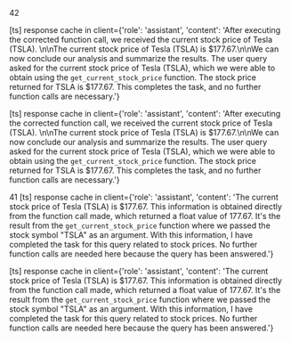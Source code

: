 42

[ts] response cache in client={'role': 'assistant', 'content': 'After executing the corrected function call, we received the current stock price of Tesla (TSLA). \n\nThe current stock price of Tesla (TSLA) is $177.67.\n\nWe can now conclude our analysis and summarize the results. The user query asked for the current stock price of Tesla (TSLA), which we were able to obtain using the `get_current_stock_price` function. The stock price returned for TSLA is $177.67. This completes the task, and no further function calls are necessary.'}


[ts] response cache in client={'role': 'assistant', 'content': 'After executing the corrected function call, we received the current stock price of Tesla (TSLA). \n\nThe current stock price of Tesla (TSLA) is $177.67.\n\nWe can now conclude our analysis and summarize the results. The user query asked for the current stock price of Tesla (TSLA), which we were able to obtain using the `get_current_stock_price` function. The stock price returned for TSLA is $177.67. This completes the task, and no further function calls are necessary.'}



41
[ts] response cache in client={'role': 'assistant', 'content': 'The current stock price of Tesla (TSLA) is $177.67. This information is obtained directly from the function call made, which returned a float value of 177.67. It\'s the result from the `get_current_stock_price` function where we passed the stock symbol "TSLA" as an argument. With this information, I have completed the task for this query related to stock prices. No further function calls are needed here because the query has been answered.'}

[ts] response cache in client={'role': 'assistant', 'content': 'The current stock price of Tesla (TSLA) is $177.67. This information is obtained directly from the function call made, which returned a float value of 177.67. It\'s the result from the `get_current_stock_price` function where we passed the stock symbol "TSLA" as an argument. With this information, I have completed the task for this query related to stock prices. No further function calls are needed here because the query has been answered.'}
